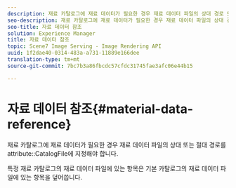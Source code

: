 ```yaml
---
description: 재료 카탈로그에 재료 데이터가 필요한 경우 재료 데이터 파일의 상대 경로 또는 절대 경로를 CatalogFile 속성에 지정해야 합니다.
seo-description: 재료 카탈로그에 재료 데이터가 필요한 경우 재료 데이터 파일의 상대 경로 또는 절대 경로를 CatalogFile 속성에 지정해야 합니다.
seo-title: 자료 데이터 참조
solution: Experience Manager
title: 자료 데이터 참조
topic: Scene7 Image Serving - Image Rendering API
uuid: 1f2dae40-0314-483a-a731-11889e166dee
translation-type: tm+mt
source-git-commit: 7bc7b3a86fbcdc57cfdc31745fae3afc06e44b15

---
```



# 자료 데이터 참조{#material-data-reference}

재료 카탈로그에 재료 데이터가 필요한 경우 재료 데이터 파일의 상대 또는 절대 경로를 attribute::CatalogFile에 지정해야 합니다.

특정 재료 카탈로그의 재료 데이터 파일에 있는 항목은 기본 카탈로그의 재료 데이터 파일에 있는 항목을 덮어씁니다.
